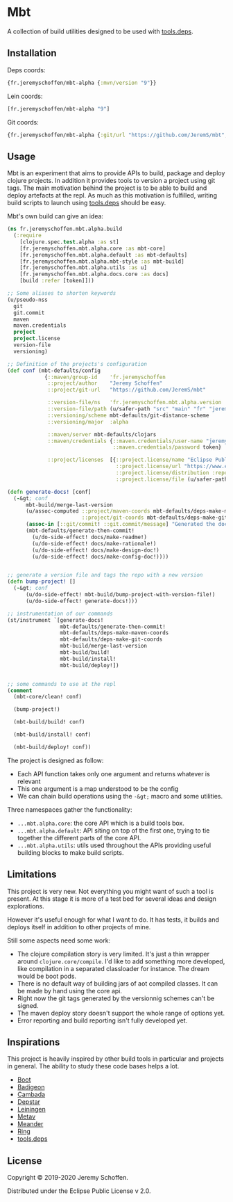 


# Mbt

A collection of build utilities designed to be used with [tools.deps](https://github.com/clojure/tools.deps.alpha).


## Installation
Deps coords:
```clojure
{fr.jeremyschoffen/mbt-alpha {:mvn/version "9"}}
```
Lein coords:
```clojure
[fr.jeremyschoffen/mbt-alpha "9"]
```
Git coords:
```clojure
{fr.jeremyschoffen/mbt-alpha {:git/url "https://github.com/JeremS/mbt", :sha "ec04c9a88be01771ba9ae9d0b0077d76ddbe5bce"}}
```

## Usage
Mbt is an experiment that aims to provide APIs to build, package and deploy clojure projects. In addition it provides
tools to version a project using git tags. The main motivation behind the project is to be able to build and deploy
artefacts at the repl. As much as this motivation is fulfilled, writing build scripts to launch using [tools.deps](https://github.com/clojure/tools.deps.alpha)
should be easy.

Mbt's own build can give an idea:
```clojure
(ns fr.jeremyschoffen.mbt.alpha.build
  (:require
    [clojure.spec.test.alpha :as st]
    [fr.jeremyschoffen.mbt.alpha.core :as mbt-core]
    [fr.jeremyschoffen.mbt.alpha.default :as mbt-defaults]
    [fr.jeremyschoffen.mbt.alpha.mbt-style :as mbt-build]
    [fr.jeremyschoffen.mbt.alpha.utils :as u]
    [fr.jeremyschoffen.mbt.alpha.docs.core :as docs]
    [build :refer [token]]))

;; Some aliases to shorten keywords
(u/pseudo-nss
  git
  git.commit
  maven
  maven.credentials
  project
  project.license
  version-file
  versioning)

;; Definition of the projects's configuration
(def conf (mbt-defaults/config
            {::maven/group-id    'fr.jeremyschoffen
             ::project/author    "Jeremy Schoffen"
             ::project/git-url   "https://github.com/JeremS/mbt"

             ::version-file/ns   'fr.jeremyschoffen.mbt.alpha.version
             ::version-file/path (u/safer-path "src" "main" "fr" "jeremyschoffen" "mbt" "alpha" "version.clj")
             ::versioning/scheme mbt-defaults/git-distance-scheme
             ::versioning/major  :alpha

             ::maven/server mbt-defaults/clojars
             ::maven/credentials {::maven.credentials/user-name "jeremys"
                                  ::maven.credentials/password token}

             ::project/licenses  [{::project.license/name "Eclipse Public License - v 2.0"
                                   ::project.license/url "https://www.eclipse.org/legal/epl-v20.html"
                                   ::project.license/distribution :repo
                                   ::project.license/file (u/safer-path "LICENSE")}]}))

(defn generate-docs! [conf]
  (-&gt; conf
      mbt-build/merge-last-version
      (u/assoc-computed ::project/maven-coords mbt-defaults/deps-make-maven-coords
                        ::project/git-coords mbt-defaults/deps-make-git-coords)
      (assoc-in [::git/commit! ::git.commit/message] "Generated the docs.")
      (mbt-defaults/generate-then-commit!
        (u/do-side-effect! docs/make-readme!)
        (u/do-side-effect! docs/make-rationale!)
        (u/do-side-effect! docs/make-design-doc!)
        (u/do-side-effect! docs/make-config-doc!))))


;; generate a version file and tags the repo with a new version
(defn bump-project! []
  (-&gt; conf
      (u/do-side-effect! mbt-build/bump-project-with-version-file!)
      (u/do-side-effect! generate-docs!)))

;; instrumentation of our commands
(st/instrument `[generate-docs!
                 mbt-defaults/generate-then-commit!
                 mbt-defaults/deps-make-maven-coords
                 mbt-defaults/deps-make-git-coords
                 mbt-build/merge-last-version
                 mbt-build/build!
                 mbt-build/install!
                 mbt-build/deploy!])


;; some commands to use at the repl
(comment
  (mbt-core/clean! conf)

  (bump-project!)

  (mbt-build/build! conf)

  (mbt-build/install! conf)

  (mbt-build/deploy! conf))
```

The project is designed as follow:
- Each API function takes only one argument and returns whatever is relevant
- This one argument is a map understood to be the config
- We can chain build operations using the `-&gt;` macro and some utilities.

Three namespaces gather the functionality:
- `...mbt.alpha.core`:  the core API which is a build tools box.
- `...mbt.alpha.default`: API  siting on top of the first one, trying to tie together the different parts of the
core API.
- `...mbt.alpha.utils`: utils used throughout the APIs providing useful building blocks to make build scripts.


## Limitations
This project is very new. Not everything you might want of such a tool is present. At this stage it
is more of a test bed for several ideas and design explorations.

However it's useful enough for what I want to do. It has tests, it builds and deploys itself in addition to other
projects of mine.

Still some aspects need some work:
- The clojure compilation story is very limited. It's just a thin wrapper around `clojure.core/compile`.
I'd like to add something more developed, like compilation in a separated classloader for instance. The dream would be
boot pods.
- There is no default way of building jars of aot compiled classes. It can be made by hand using the core api.
- Right now the git tags generated by the versionnig schemes can't be signed.
- The maven deploy story doesn't support the whole range of options yet.
- Error reporting and build reporting isn't fully developed yet.



## Inspirations
This project is heavily inspired by other build tools in particular and projects in general.
The ability to study these code bases helps a lot.

- [Boot](https://boot-clj.com/)
- [Badigeon](https://github.com/EwenG/badigeon)
- [Cambada](https://github.com/luchiniatwork/cambada)
- [Depstar](https://github.com/seancorfield/depstar)
- [Leiningen](https://leiningen.org/)
- [Metav](https://github.com/jgrodziski/metav)
- [Meander](https://github.com/noprompt/meander)
- [Ring](https://github.com/ring-clojure/ring)
- [tools.deps](https://github.com/clojure/tools.deps.alpha)


## License

Copyright © 2019-2020 Jeremy Schoffen.

Distributed under the Eclipse Public License v 2.0.
